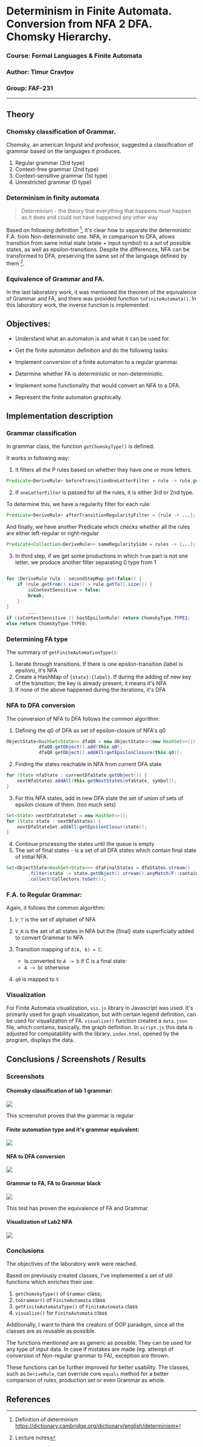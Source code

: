 # Determinism in Finite Automata. Conversion from NFA 2 DFA. Chomsky Hierarchy.

### Course: Formal Languages & Finite Automata
### Author: Timur Cravțov
### Group: FAF-231

----

## Theory

### Chomsky classification of Grammar.

Chomsky, an american linguist and professor, suggested a classification of grammar based on the languages it produces.

1) Regular grammar (3rd type)
2) Context-free grammar (2nd type)
3) Context-sensitive grammar (1st type)
4) Unrestricted grammar (0 type)

### Determinism in finity automata

> Determinism - the theory that everything that happens must happen as it does and could not have happened any other way

Based on following definition [^1], it's clear how to separate the deterministic F.A. from Non-deterministic one. NFA, in comparison to DFA, allows transition from same initial state (state + input symbol) to a *set* of possible states, as well as epsilon-transitions. Despite the differences, NFA can be transformed to DFA, preserving the same set of the language defined by them [^2].


### Equivalence of Grammar and FA.

In the last laboratory work, it was mentioned the theorem of the equivalence of Grammar and FA, and there was provided function `toFiniteAutomata()`. In this laboratory work, the inverse function is implemented.

## Objectives:

- Understand what an automaton is and what it can be used for.

- Get the finite automaton definition and do the following tasks:
- Implement conversion of a finite automaton to a regular grammar.
- Determine whether FA is deterministic or non-deterministic.
- Implement some functionality that would convert an NFA to a DFA.
- Represent the finite automaton graphically.


## Implementation description

### Grammar classification

In grammar class, the function `getChomskyType()` is defined.

It works in following way:

1) It filters all the P rules based on whether they have one or more letters.

```java
Predicate<DeriveRule> beforeTransitionOneLetterFilter = rule -> rule.getFrom().size() == 1 && V_N.contains(rule.getFrom().getFirst());
```

2) If `oneLetterFilter` is passed for all the rules, it is either 3rd or 2nd type.

To determine this, we have a regularity filter for each rule:

```java
Predicate<DeriveRule> afterTransitionRegularityFilter = {rule -> ...};
```

And finally, we have another Predicate which checks whether all the rules are either left-regular or right-regular

```java
Predicate<Collection<DeriveRule>> sameRegularitySide = rules -> {...};
```
3) In third step, if we get some productions in which `from` part is not one letter, we produce another filter separating 0 type from 1



```java

for (DeriveRule rule : secondStepMap.get(false)) {
    if (rule.getFrom().size() > rule.getTo().size()) {
        isContextSensitive = false;
        break;
    }
}
        ... 
if (isContextSensitive || hasSEpsilonRule) return ChomskyType.TYPE1;
else return ChomskyType.TYPE0;
```

### Determining FA type

The summary of `getFiniteAutomationType()`:
1) Iterate through transitions. If there is one epsilon-transition (label is epsilon), it's NFA
2) Create a HashMap of `{state}:{label}`. If during the adding of new key of the transition, the key is already present, it means it's NFA
3) If none of the above happened during the iterations, it's DFA


### NFA to DFA conversion

The conversion of NFA to DFA follows the common algorithm:

1) Defining the q0 of DFA as set of epsilon-closure of NFA's q0

```java
ObjectState<HashSet<State>> dfaQ0 = new ObjectState<>(new HashSet<>());
            dfaQ0.getObject().add(this.q0);
            dfaQ0.getObject().addAll(getEpsilonClosure(this.q0));
```
2) Finding the states reachable in NFA from current DFA state
```java
for (State nfaState : currentDfaState.getObject()) {
    nextNfaStates.addAll(this.getNextStates(nfaState, symbol));
}
```

3) For this NFA states, add in new DFA state the set of union of sets of epsilon closure of them. (too much sets)

```java
Set<State> nextDfaStateSet = new HashSet<>();
for (State state : nextNfaStates) {
    nextDfaStateSet.addAll(getEpsilonClosur(state));
}
```
4) Continue processing the states until the queue is empty
5) The set of final states - is a set of all DFA states which contain final state of initial NFA.

```java
Set<ObjectState<HashSet<State>>> dfaFinalStates = dfaStates.stream()
        .filter(state -> state.getObject().stream().anyMatch(F::contains))
        .collect(Collectors.toSet());
```

### F.A. to Regular Grammar:

Again, it follows the common algorithm:

1) `V_T` is the set of alphabet of NFA
2) `V_N` is the set of all states in NFA but the {final} state superficially added to convert Grammar to NFA
3) Transition mapping of `δ(A, b) = C`:
   - Is converted to `A -> b` if C is a final state:
   - `A -> bC` otherwise
  
4) `q0` is mapped to `S`


### Visualization

For Finite Automata visualization, `vis.js` library in Javascript was used. It's primarily used for graph visualization, but with certain legend definition, can be used for visualization of FA. `visualize()` function created a `data.json` file, which contains, basically, the graph definition. In `script.js` this data is adjusted for compatability with the library. `index.html`, opened by the program, displays the data.

## Conclusions / Screenshots / Results

### Screenshots

#### Chomsky classification of lab 1 grammar:

<img src="screenshots/lab2/chomsky.png">

This screenshot proves that the grammar is regular

#### Finite automation type and it's grammar equivalent:

<img src="screenshots/lab2/fatype.png">

#### NFA to DFA conversion

<img src="screenshots/lab2/nfatodfa.png">

#### Grammar to FA, FA to Grammar black

<img src="screenshots/lab2/bi.png">

This test has proven the equivalence of FA and Grammar.

#### Visualization of Lab2 NFA

<img src="screenshots/lab2/visualizer.png">


### Conclusions

The objectives of the laboratory work were reached.

Based on previously created classes, I've implemented a set of util functions which enriches their use: 

1) `getChomskyType()` of `Grammar` class;
2) `toGrammar()` of `FiniteAutomata` class
3) `getFiniteAutomataType()` of `FiniteAutomata` class 
4) `visualize()` for `FiniteAutomata` class

Additionally, I want to thank the creators of OOP paradigm, since all the classes are as reusable as possible. 

The functions mentioned are as generic as possible. They can be used for any type of input data. In case if mistakes are made (eg. attempt of conversion of Non-regular grammar to FA), exception are thrown. 

These functions can be further improved for better usability. The classes, such as `DeriveRule`, can override core `equals` method for a better comparison of rules, production set or even Grammar as whole. 


## References

[^1]: Definition of determinism https://dictionary.cambridge.org/dictionary/english/determinism

[^2]: Lecture notes

[^3]: NFA to DFA conversion, GeeksForGeeks https://www.geeksforgeeks.org/conversion-from-nfa-to-dfa/

